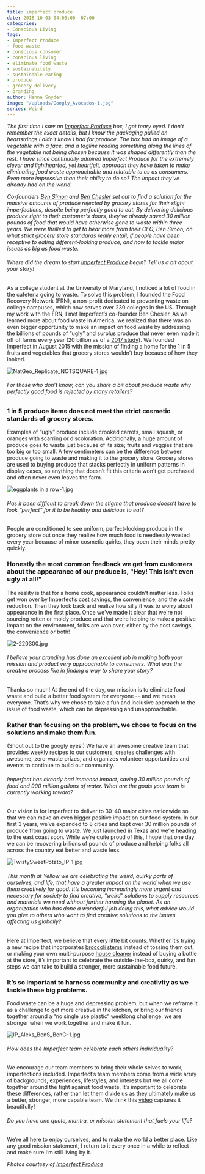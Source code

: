 ```yaml
---
title: imperfect produce
date: 2018-10-03 04:00:00 -07:00
categories:
- Conscious Living
tags:
- Imperfect Produce
- food waste
- conscious consumer
- conscious living
- eliminate food waste
- sustainability
- sustainable eating
- produce
- grocery delivery
- branding
author: Hanna Snyder
image: "/uploads/Googly_Avocados-1.jpg"
series: Weird
---
```


_The first time I saw an [Imperfect Produce](https://www.imperfectproduce.com/home.php) box, I got teary eyed. I don't remember the exact details, but I know the packaging pulled on heartstrings I didn't know I had for produce. The box had an image of a vegetable with a face, and a tagline reading something along the lines of the vegetable not being chosen because it was shaped differently than the rest. I have since continually admired Imperfect Produce for the extremely clever and lighthearted, yet heartfelt, approach they have taken to make eliminating food waste approachable and relatable to us as consumers. Even more impressive than their ability to do so? The impact they've already had on the world._ 

_Co-founders [Ben Simon](https://www.imperfectproduce.com/p-3-about-us.html) and [Ben Chesler](https://www.imperfectproduce.com/p-3-about-us.html) set out to find a solution for the massive amounts of produce rejected by grocery stores for their slight imperfections, despite being perfectly good to eat. By delivering delicious produce right to their customer's doors, they've already saved 30 million pounds of food that would have otherwise gone to waste within three years. We were thrilled to get to hear more from their CEO, Ben Simon, on what strict grocery store standards really entail, if people have been receptive to eating different-looking produce, and how to tackle major issues as big as food waste._

###### Where did the dream to start [Imperfect Produce](https://www.imperfectproduce.com/) begin? Tell us a bit about your story!

As a college student at the University of Maryland, I noticed a lot of food in the cafeteria going to waste. To solve this problem, I founded the Food Recovery Network (FRN), a non-profit dedicated to preventing waste on college campuses, which now serves over 230 colleges in the US. Through my work with the FRN, I met Imperfect’s co-founder Ben Chesler. As we learned more about food waste in America, we realized that there was an even bigger opportunity to make an impact on food waste by addressing the billions of pounds of “ugly” and surplus produce that never even made it off of farms every year (20 billion as of a [2017 study](https://www.nrdc.org/sites/default/files/wasted-2017-report.pdf)). We founded Imperfect in August 2015 with the mission of finding a home for the 1 in 5 fruits and vegetables that grocery stores wouldn’t buy because of how they looked.

![NatGeo_Replicate_NOTSQUARE-1.jpg](/uploads/NatGeo_Replicate_NOTSQUARE-1.jpg)

###### For those who don’t know, can you share a bit about produce waste why perfectly good food is rejected by many retailers?

### 1 in 5 produce items does not meet the strict cosmetic standards of grocery stores. 

Examples of “ugly” produce include crooked carrots, small squash, or oranges with scarring or discoloration. Additionally, a huge amount of produce goes to waste just because of its size; fruits and veggies that are too big or too small. A few centimeters can be the difference between produce going to waste and making it to the grocery store. Grocery stores are used to buying produce that stacks perfectly in uniform patterns in display cases, so anything that doesn’t fit this criteria won’t get purchased and often never even leaves the farm. 

![eggplants in a row-1.jpg](/uploads/eggplants%20in%20a%20row-1.jpg)

###### Has it been difficult to break down the stigma that produce doesn’t have to look “perfect” for it to be healthy and delicious to eat?

People are conditioned to see uniform, perfect-looking produce in the grocery store but once they realize how much food is needlessly wasted every year because of minor cosmetic quirks, they open their minds pretty quickly. 

### Honestly the most common feedback we get from customers about the appearance of our produce is, "Hey! This isn't even ugly at all!" 

The reality is that for a home cook, appearance couldn't matter less. Folks get won over by Imperfect’s cost savings, the convenience, and the waste reduction. Then they look back and realize how silly it was to worry about appearance in the first place. Once we've made it clear that we're not sourcing rotten or moldy produce and that we’re helping to make a positive impact on the environment, folks are won over, either by the cost savings, the convenience or both! 

![2-220300.jpg](/uploads/2-220300.jpg)

###### I believe your branding has done an excellent job in making both your mission and product very approachable to consumers. What was the creative process like in finding a way to share your story?

Thanks so much! At the end of the day, our mission is to eliminate food waste and build a better food system for everyone -- and we mean everyone. That’s why we chose to take a fun and inclusive approach to the issue of food waste, which can be depressing and unapproachable. 

### Rather than focusing on the problem, we chose to focus on the solutions and make them fun.

(Shout out to the googly eyes!) We have an awesome creative team that provides weekly recipes to our customers, creates challenges with awesome, zero-waste prizes, and organizes volunteer opportunities and events to continue to build our community.

###### Imperfect has already had immense impact, saving 30 million pounds of food and 900 million gallons of water. What are the goals your team is currently working toward?

Our vision is for Imperfect to deliver to 30-40 major cities nationwide so that we can make an even bigger positive impact on our food system. In our first 3 years, we’ve expanded to 8 cities and kept over 30 million pounds of produce from going to waste. We just launched in Texas and we’re heading to the east coast soon. While we’re quite proud of this, I hope that one day we can be recovering billions of pounds of produce and helping folks all across the country eat better and waste less.

![TwistySweetPotato_IP-1.jpg](/uploads/TwistySweetPotato_IP-1.jpg)

###### This month at Yellow we are celebrating the weird, quirky parts of ourselves, and life, that have a greater impact on the world when we use them creatively for good. It’s becoming increasingly more urgent and necessary for society to find creative, “weird” solutions to supply resources and materials we need without further harming the planet. As an organization who has done a wonderful job doing this, what advice would you give to others who want to find creative solutions to the issues affecting us globally?

Here at Imperfect, we believe that every little bit counts. Whether it’s trying a new recipe that incorporates [broccoli stems](https://www.imperfectrecipes.com/broccoli-stem-hummus/) instead of tossing them out, or making your own multi-purpose [house cleaner](https://www.imperfectrecipes.com/grapefruit-rosemary-house-cleaner/) instead of buying a bottle at the store, it’s important to celebrate the outside-the-box, quirky, and fun steps we can take to build a stronger, more sustainable food future. 

### It’s so important to harness community and creativity as we tackle these big problems. 

Food waste can be a huge and depressing problem, but when we reframe it as a challenge to get more creative in the kitchen, or bring our friends together around a “no single use plastic” weeklong challenge, we are stronger when we work together and make it fun. 

![IP_Aleks_BenS_BenC-1.jpg](/uploads/IP_Aleks_BenS_BenC-1.jpg)

###### How does the Imperfect team celebrate each others individuality?

We encourage our team members to bring their whole selves to work, imperfections included. Imperfect’s team members come from a wide array of backgrounds, experiences, lifestyles, and interests but we all come together around the fight against food waste. It’s important to celebrate these differences, rather than let them divide us as they ultimately make us a better, stronger, more capable team. We think this [video](https://www.facebook.com/imperfectproduce/videos/meet-the-imperfect-team/654453654932483/) captures it beautifully!

###### Do you have one quote, mantra, or mission statement that fuels your life?

We’re all here to enjoy ourselves, and to make the world a better place. Like any good mission statement, I return to it every once in a while to reflect and make sure I’m still living by it.

_Photos courtesy of [Imperfect Produce](https://www.imperfectproduce.com/)_